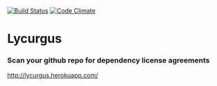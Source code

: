 [![Build Status](https://travis-ci.org/postazure/Lycurgus.svg)](https://travis-ci.org/postazure/Lycurgus)
[![Code Climate](https://codeclimate.com/github/postazure/Lycurgus/badges/gpa.svg)](https://codeclimate.com/github/postazure/Lycurgus)
# Lycurgus
### Scan your github repo for dependency license agreements

http://lycurgus.herokuapp.com/
